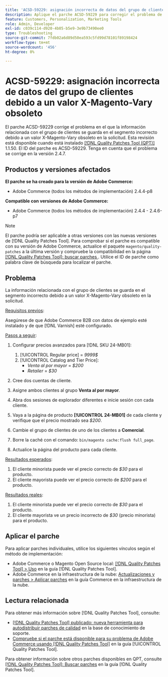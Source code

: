 ```yaml
---
title: 'ACSD-59229: asignación incorrecta de datos del grupo de clientes debido a un valor X-Magento-Vary obsoleto'
description: Aplique el parche ACSD-59229 para corregir el problema de Adobe Commerce en el que la información relacionada con el grupo de clientes se guarda en el segmento incorrecto debido a un valor X-Magento-Vary obsoleto en la solicitud.
feature: Customers, Personalization, Marketing Tools
role: Admin, Developer
exl-id: c039c114-d920-4b05-b5e9-3e9b73490ee0
type: Troubleshooting
source-git-commit: 7fdb02a6d89d50ea593c5fd99d78101f89198424
workflow-type: tm+mt
source-wordcount: '456'
ht-degree: 0%

---
```


# ACSD-59229: asignación incorrecta de datos del grupo de clientes debido a un valor X-Magento-Vary obsoleto

El parche ACSD-59229 corrige el problema en el que la información relacionada con el grupo de clientes se guarda en el segmento incorrecto debido a un valor X-Magento-Vary obsoleto en la solicitud. Esta revisión está disponible cuando está instalado [[!DNL Quality Patches Tool (QPT)]](https://experienceleague.adobe.com/es/docs/commerce-operations/tools/quality-patches-tool/quality-patches-tool-to-self-serve-quality-patches) 1.1.50. El ID del parche es ACSD-59229. Tenga en cuenta que el problema se corrige en la versión 2.4.7.

## Productos y versiones afectados

**El parche se ha creado para la versión de Adobe Commerce:**

* Adobe Commerce (todos los métodos de implementación) 2.4.4-p8

**Compatible con versiones de Adobe Commerce:**

* Adobe Commerce (todos los métodos de implementación) 2.4.4 - 2.4.6-p7

>[!NOTE]
>
>El parche podría ser aplicable a otras versiones con las nuevas versiones de [!DNL Quality Patches Tool]. Para comprobar si el parche es compatible con su versión de Adobe Commerce, actualice el paquete `magento/quality-patches` a la última versión y compruebe la compatibilidad en la página [[!DNL Quality Patches Tool]: buscar parches &#x200B;](https://experienceleague.adobe.com/tools/commerce-quality-patches/index.html?lang=es). Utilice el ID de parche como palabra clave de búsqueda para localizar el parche.

## Problema

La información relacionada con el grupo de clientes se guarda en el segmento incorrecto debido a un valor X-Magento-Vary obsoleto en la solicitud.

<u>Requisitos previos</u>:

Asegúrese de que Adobe Commerce B2B con datos de ejemplo esté instalado y de que [!DNL Varnish] esté configurado.

<u>Pasos a seguir</u>:

1. Configurar precios avanzados para [!DNL SKU 24-MB01]:
   1. [!UICONTROL Regular price] = *9999$*
   1. [!UICONTROL Catalog and Tier Price]:
      * *Venta al por mayor* = *$200*
      * *Retailer* = *$30*

1. Cree dos cuentas de cliente.
1. Asigne ambos clientes al grupo **Venta al por mayor**.
1. Abra dos sesiones de explorador diferentes e inicie sesión con cada cliente.
1. Vaya a la página de producto **[!UICONTROL 24-MB01]** de cada cliente y verifique que el precio mostrado sea *$200*.
1. Cambie el grupo de clientes de uno de los clientes a **Comercial**.
1. Borre la caché con el comando: `bin/magento cache:flush full_page`.
1. Actualice la página del producto para cada cliente.

<u>Resultados esperados</u>:

1. El cliente minorista puede ver el precio correcto de *$30* para el producto.
1. El cliente mayorista puede ver el precio correcto de *$200* para el producto.

<u>Resultados reales</u>:

1. El cliente minorista puede ver el precio correcto de *$30* para el producto.
1. El cliente mayorista ve un precio incorrecto de *$30* (precio minorista) para el producto.

## Aplicar el parche

Para aplicar parches individuales, utilice los siguientes vínculos según el método de implementación:

* Adobe Commerce o Magento Open Source local: [[!DNL Quality Patches Tool] > Uso](/help/tools/quality-patches-tool/usage.md) en la guía [!DNL Quality Patches Tool].
* Adobe Commerce en la infraestructura de la nube: [Actualizaciones y parches > Aplicar parches](https://experienceleague.adobe.com/docs/commerce-cloud-service/user-guide/develop/upgrade/apply-patches.html?lang=es) en la guía Commerce en la infraestructura de la nube.

## Lectura relacionada

Para obtener más información sobre [!DNL Quality Patches Tool], consulte:

* [[!DNL Quality Patches Tool] publicado: nueva herramienta para autodistribuir parches de calidad](https://experienceleague.adobe.com/es/docs/commerce-operations/tools/quality-patches-tool/quality-patches-tool-to-self-serve-quality-patches) en la base de conocimiento de soporte.
* [Compruebe si el parche está disponible para su problema de Adobe Commerce usando [!DNL Quality Patches Tool]](/help/tools/quality-patches-tool/patches-available-in-qpt/check-patch-for-magento-issue-with-magento-quality-patches.md) en la guía [!UICONTROL Quality Patches Tool].


Para obtener información sobre otros parches disponibles en QPT, consulte [[!DNL Quality Patches Tool]: Buscar parches](https://experienceleague.adobe.com/tools/commerce-quality-patches/index.html?lang=es) en la guía [!DNL Quality Patches Tool].
